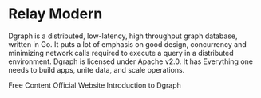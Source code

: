 # Relay Modern

Dgraph is a distributed, low-latency, high throughput graph database, written in Go. It puts a lot of emphasis on good design, concurrency and minimizing network calls required to execute a query in a distributed environment. Dgraph is licensed under Apache v2.0. It has Everything one needs to build apps, unite data, and scale operations.

<ResourceGroupTitle>Free Content</ResourceGroupTitle>
<BadgeLink colorScheme='blue' badgeText='Official Website' href='https://dgraph.io/'>Official Website</BadgeLink>
<BadgeLink colorScheme='yellow' badgeText='Read' href='https://dgraph.io/docs'>Introduction to Dgraph</BadgeLink>
